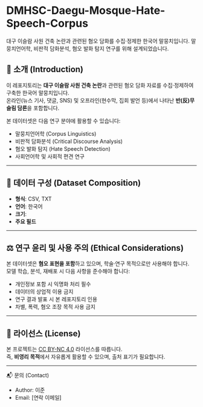 # DMHSC-Daegu-Mosque-Hate-Speech-Corpus
대구 이슬람 사원 건축 논란과 관련된 혐오 담화를 수집·정제한 한국어 말뭉치입니다. 말뭉치언어학, 비판적 담화분석, 혐오 발화 탐지 연구를 위해 설계되었습니다.

## 📌 소개 (Introduction)
이 레포지토리는 **대구 이슬람 사원 건축 논란**과 관련된 혐오 담화 자료를 수집·정제하여 구축한 한국어 말뭉치입니다.  
온라인(뉴스 기사, 댓글, SNS) 및 오프라인(현수막, 집회 발언 등)에서 나타난 **반(反)무슬림 담론**을 포함합니다.

본 데이터셋은 다음 연구 분야에 활용할 수 있습니다:
- 말뭉치언어학 (Corpus Linguistics)
- 비판적 담화분석 (Critical Discourse Analysis)
- 혐오 발화 탐지 (Hate Speech Detection)
- 사회언어학 및 사회적 편견 연구

---

## 📂 데이터 구성 (Dataset Composition)
- **형식**: CSV, TXT
- **언어**: 한국어
- **크기**: 
- **주요 필드**

---

## ⚖️ 연구 윤리 및 사용 주의 (Ethical Considerations)
본 데이터셋은 **혐오 표현을 포함**하고 있으며, 학술·연구 목적으로만 사용해야 합니다.  
모델 학습, 분석, 재배포 시 다음 사항을 준수해야 합니다:
- 개인정보 포함 시 익명화 처리 필수
- 데이터의 상업적 이용 금지
- 연구 결과 발표 시 본 레포지토리 인용
- 차별, 폭력, 혐오 조장 목적 사용 금지

---

## 📜 라이선스 (License)
본 프로젝트는 [CC BY-NC 4.0](https://creativecommons.org/licenses/by-nc/4.0/) 라이선스를 따릅니다.  
즉, **비영리 목적**에서 자유롭게 활용할 수 있으며, 출처 표기가 필요합니다.

---

📬 문의 (Contact)
- Author: 이준
- Email: [연락 이메일]
